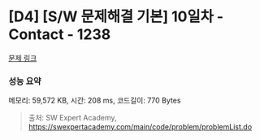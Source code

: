 # [D4] [S/W 문제해결 기본] 10일차 - Contact - 1238 

[문제 링크](https://swexpertacademy.com/main/code/problem/problemDetail.do?contestProbId=AV15B1cKAKwCFAYD) 

### 성능 요약

메모리: 59,572 KB, 시간: 208 ms, 코드길이: 770 Bytes



> 출처: SW Expert Academy, https://swexpertacademy.com/main/code/problem/problemList.do